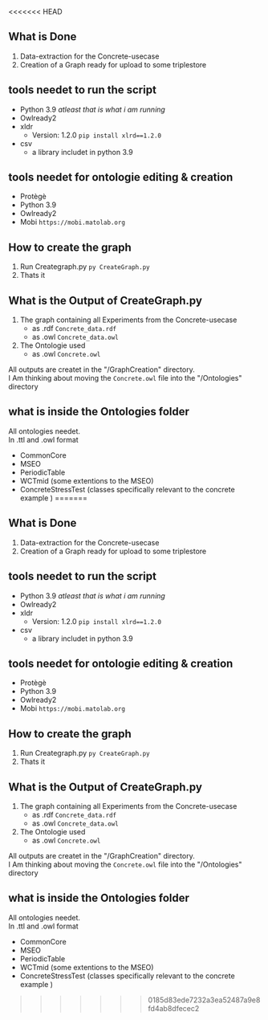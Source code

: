 <<<<<<< HEAD
## **What is Done**

1. Data-extraction for the Concrete-usecase
2. Creation of a Graph ready for upload to some triplestore

## **tools needet to run the script**

* Python 3.9 *atleast that is what i am running*
* Owlready2
* xldr
  * Version: 1.2.0 `pip install xlrd==1.2.0`
* csv
  * a library includet in python 3.9

## **tools needet for ontologie editing & creation**

* Protègè
* Python 3.9
* Owlready2
* Mobi `https://mobi.matolab.org`

## **How to create the graph**

1. Run Creategraph.py `py CreateGraph.py`
2. Thats it

## **What is the Output of CreateGraph.py**

1. The graph containing all Experiments from the Concrete-usecase
    * as .rdf `Concrete_data.rdf`
    * as .owl `Concrete_data.owl`
2. The Ontologie used
    * as .owl `Concrete.owl`

All outputs are createt in the "/GraphCreation" directory.      
I Am thinking about moving the `Concrete.owl` file into the "/Ontologies" directory

## **what is inside the Ontologies folder**

All ontologies needet.    
In .ttl and .owl format

* CommonCore
* MSEO
* PeriodicTable
* WCTmid (some extentions to the MSEO)
* ConcreteStressTest (classes specifically relevant to the concrete example )
=======
## **What is Done**

1. Data-extraction for the Concrete-usecase
2. Creation of a Graph ready for upload to some triplestore

## **tools needet to run the script**

* Python 3.9 *atleast that is what i am running*
* Owlready2
* xldr
  * Version: 1.2.0 `pip install xlrd==1.2.0`
* csv
  * a library includet in python 3.9

## **tools needet for ontologie editing & creation**

* Protègè
* Python 3.9
* Owlready2
* Mobi `https://mobi.matolab.org`

## **How to create the graph**

1. Run Creategraph.py `py CreateGraph.py`
2. Thats it

## **What is the Output of CreateGraph.py**

1. The graph containing all Experiments from the Concrete-usecase
    * as .rdf `Concrete_data.rdf`
    * as .owl `Concrete_data.owl`
2. The Ontologie used
    * as .owl `Concrete.owl`

All outputs are createt in the "/GraphCreation" directory.      
I Am thinking about moving the `Concrete.owl` file into the "/Ontologies" directory

## **what is inside the Ontologies folder**

All ontologies needet.    
In .ttl and .owl format

* CommonCore
* MSEO
* PeriodicTable
* WCTmid (some extentions to the MSEO)
* ConcreteStressTest (classes specifically relevant to the concrete example )
>>>>>>> 0185d83ede7232a3ea52487a9e8fd4ab8dfecec2
